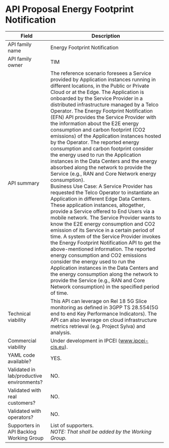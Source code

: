 

# API Proposal Energy Footprint Notification



| **Field** | Description | 
| ---- | ----- |
| API family name | Energy Footprint Notification |
| API family owner | TIM |
| API summary | The reference scenario foresees a Service provided by Application instances running in different locations, in the Public or Private Cloud or at the Edge. The Application is onboarded by the Service Provider in a distributed infrastructure managed by a Telco Operator. The Energy Footprint Notification (EFN) API provides the Service Provider with the information about the E2E energy consumption and carbon footprint (CO2 emissions) of the Application instances hosted by the Operator. The reported energy consumption and carbon footprint consider the energy used to run the Application instances in the Data Centers and the energy absorbed along the network to provide the Service (e.g., RAN and Core Network energy consumption).<br>Business Use Case: A Service Provider has requested the Telco Operator to instantiate an Application in different Edge Data Centers. These application instances, altogether, provide a Service offered to End Users via a mobile network. The Service Provider wants to know the E2E energy consumption and CO2 emission of its Service in a certain period of time. A system of the Service Provider invokes the Energy Footprint Notification API to get the above-mentioned information. The reported energy consumption and CO2 emissions consider the energy used to run the Application instances in the Data Centers and the energy consumption along the network to provide the Service (e.g., RAN and Core Network consumption) in the specified period of time.|
| Technical viability | This API can leverage on Rel 18 5G Slice monitoring as defined in 3GPP TS 28.554(5G end to end Key Performance Indicators). The API can also leverage on cloud infrastructure metrics retrieval (e.g. Project Sylva) and analysis</em>. 
| Commercial viability | Under development in IPCEI (www.ipcei-cis.eu).</em>|
| YAML code available? | YES. |
| Validated in lab/productive environments? | NO. |
| Validated with real customers? | NO. |
| Validated with operators? | NO. |
| Supporters in API Backlog Working Group | List of supporters. <br><em> NOTE: That shall be added by the Working Group. </em> |